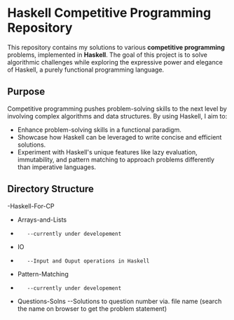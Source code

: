 # Haskell Competitive Programming Repository

This repository contains my solutions to various **competitive programming** problems, implemented in **Haskell**. The goal of this project is to solve algorithmic challenges while exploring the expressive power and elegance of Haskell, a purely functional programming language.

## Purpose

Competitive programming pushes problem-solving skills to the next level by involving complex algorithms and data structures. By using Haskell, I aim to:

- Enhance problem-solving skills in a functional paradigm.
- Showcase how Haskell can be leveraged to write concise and efficient solutions.
- Experiment with Haskell's unique features like lazy evaluation, immutability, and pattern matching to approach problems differently than imperative languages.

## Directory Structure

-Haskell-For-CP
-    Arrays-and-Lists
-        --currently under developement
-    IO
-        --Input and Ouput operations in Haskell
-    Pattern-Matching
-        --currently under developement
-    Questions-Solns
        --Solutions to question number via. file name 
        (search the name on browser to get the problem statement)
